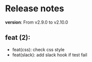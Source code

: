 #  Release notes

**version**: From v2.9.0 to v2.10.0

## **feat (2):**
 - feat(css): check css style
 - feat(slack): add slack hook if test fail







